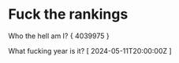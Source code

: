 # Fuck the rankings

Who the hell am I?
{ 4039975 }

What fucking year is it?
[ 2024-05-11T20:00:00Z ]
